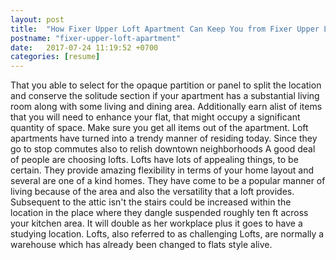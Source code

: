 ```yaml
---
layout: post
title:  "How Fixer Upper Loft Apartment Can Keep You from Fixer Upper Loft Apartment"
postname: "fixer-upper-loft-apartment"
date:   2017-07-24 11:19:52 +0700
categories: [resume]
---
```

That you able to select for the opaque partition or panel to split the location and conserve the solitude section if your apartment has a substantial living room along with some living and dining area. Additionally earn alist of items that you will need to enhance your flat, that might occupy a significant quantity of space. Make sure you get all items out of the apartment. Loft apartments have turned into a trendy manner of residing today. Since they go to stop commutes also to relish downtown neighborhoods A good deal of people are choosing lofts. Lofts have lots of appealing things, to be certain. They provide amazing flexibility in terms of your home layout and several are one of a kind homes. They have come to be a popular manner of living because of the area and also the versatility that a loft provides. Subsequent to the attic isn't the stairs could be increased within the location in the place where they dangle suspended roughly ten ft across your kitchen area. It will double as her workplace plus it goes to have a studying location. Lofts, also referred to as challenging Lofts, are normally a warehouse which has already been changed to flats style alive.
